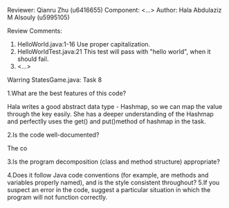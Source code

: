 Reviewer: Qianru Zhu (u6416655)
Component: <...>
Author:  Hala Abdulaziz M Alsouly (u5995105)

Review Comments:

1. HelloWorld.java:1-16 Use proper capitalization.
2. HelloWorldTest.java:21 This test will pass with "hello world", when it should fail.
3. <...>



Warring StatesGame.java: Task 8

1.What are the best features of this code?

Hala writes a good abstract data type - Hashmap, so we can map the value through the key easily.
She has a deeper understanding of the Hashmap and perfectlly uses the get() and put()method of hashmap in the task.

2.Is the code well-documented?

The co


3.Is the program decomposition (class and method structure) appropriate?


4.Does it follow Java code conventions (for example, are methods and variables properly named), and is the style consistent throughout?
5.If you suspect an error in the code, suggest a particular situation in which the program will not function correctly.